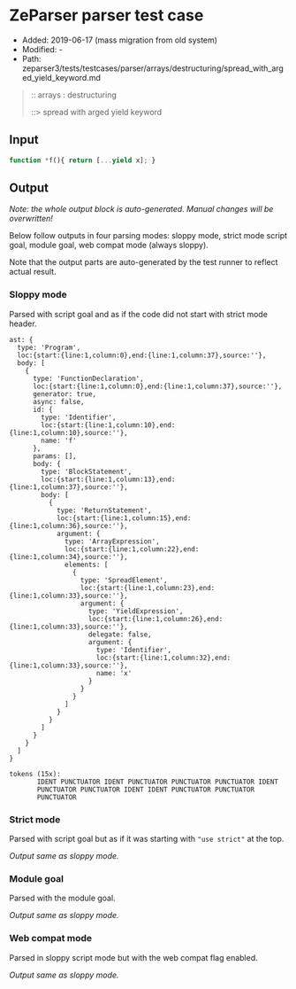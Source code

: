 # ZeParser parser test case

- Added: 2019-06-17 (mass migration from old system)
- Modified: -
- Path: zeparser3/tests/testcases/parser/arrays/destructuring/spread_with_arged_yield_keyword.md

> :: arrays : destructuring
>
> ::> spread with arged yield keyword

## Input

`````js
function *f(){ return [...yield x]; }
`````

## Output

_Note: the whole output block is auto-generated. Manual changes will be overwritten!_

Below follow outputs in four parsing modes: sloppy mode, strict mode script goal, module goal, web compat mode (always sloppy).

Note that the output parts are auto-generated by the test runner to reflect actual result.

### Sloppy mode

Parsed with script goal and as if the code did not start with strict mode header.

`````
ast: {
  type: 'Program',
  loc:{start:{line:1,column:0},end:{line:1,column:37},source:''},
  body: [
    {
      type: 'FunctionDeclaration',
      loc:{start:{line:1,column:0},end:{line:1,column:37},source:''},
      generator: true,
      async: false,
      id: {
        type: 'Identifier',
        loc:{start:{line:1,column:10},end:{line:1,column:10},source:''},
        name: 'f'
      },
      params: [],
      body: {
        type: 'BlockStatement',
        loc:{start:{line:1,column:13},end:{line:1,column:37},source:''},
        body: [
          {
            type: 'ReturnStatement',
            loc:{start:{line:1,column:15},end:{line:1,column:36},source:''},
            argument: {
              type: 'ArrayExpression',
              loc:{start:{line:1,column:22},end:{line:1,column:34},source:''},
              elements: [
                {
                  type: 'SpreadElement',
                  loc:{start:{line:1,column:23},end:{line:1,column:33},source:''},
                  argument: {
                    type: 'YieldExpression',
                    loc:{start:{line:1,column:26},end:{line:1,column:33},source:''},
                    delegate: false,
                    argument: {
                      type: 'Identifier',
                      loc:{start:{line:1,column:32},end:{line:1,column:33},source:''},
                      name: 'x'
                    }
                  }
                }
              ]
            }
          }
        ]
      }
    }
  ]
}

tokens (15x):
       IDENT PUNCTUATOR IDENT PUNCTUATOR PUNCTUATOR PUNCTUATOR IDENT
       PUNCTUATOR PUNCTUATOR IDENT IDENT PUNCTUATOR PUNCTUATOR
       PUNCTUATOR
`````

### Strict mode

Parsed with script goal but as if it was starting with `"use strict"` at the top.

_Output same as sloppy mode._

### Module goal

Parsed with the module goal.

_Output same as sloppy mode._

### Web compat mode

Parsed in sloppy script mode but with the web compat flag enabled.

_Output same as sloppy mode._
